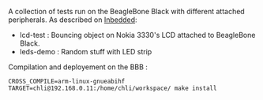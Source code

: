 A collection of tests run on the BeagleBone Black with different attached peripherals. As described on [Inbedded](http://blog.inbedded.net):  

 * lcd-test  : Bouncing object on Nokia 3330's LCD attached to BeagleBone Black.
 * leds-demo : Random stuff with LED strip
 
Compilation and deployement on the BBB :
    
    CROSS_COMPILE=arm-linux-gnueabihf TARGET=chli@192.168.0.11:/home/chli/workspace/ make install

